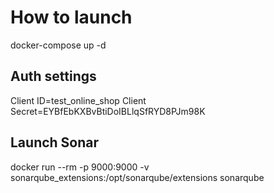 # How to launch

docker-compose up -d

## Auth settings

Client ID=test_online_shop
Client Secret=EYBfEbKXBvBtiDoIBLlqSfRYD8PJm98K

## Launch Sonar

docker run --rm -p 9000:9000 -v sonarqube_extensions:/opt/sonarqube/extensions sonarqube

